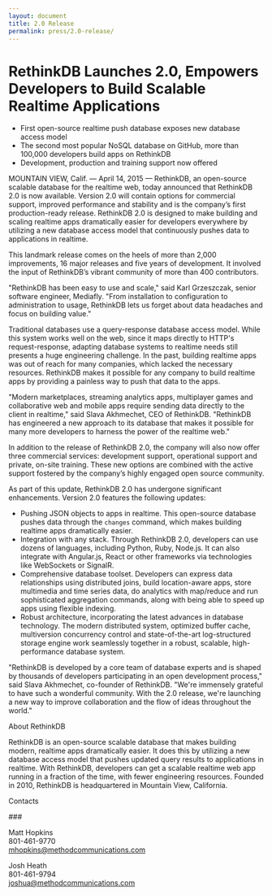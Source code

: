 ```yaml
---
layout: document
title: 2.0 Release
permalink: press/2.0-release/
---
```


# RethinkDB Launches 2.0, Empowers Developers to Build Scalable Realtime Applications

- First open-source realtime push database exposes new database access model
- The second most popular NoSQL database on GitHub, more than 100,000 developers build apps on RethinkDB
- Development, production and training support now offered

MOUNTAIN VIEW, Calif. — April 14, 2015 — RethinkDB, an open-source scalable database for the realtime web, today announced that RethinkDB 2.0 is now available. Version 2.0 will contain options for commercial support, improved performance and stability and is the company’s first production-ready release. RethinkDB 2.0 is designed to make building and scaling realtime apps dramatically easier for developers everywhere by utilizing a new database access model that continuously pushes data to applications in realtime.

This landmark release comes on the heels of more than 2,000 improvements, 16 major releases and five years of development. It involved the input of RethinkDB’s vibrant community of more than 400 contributors.

"RethinkDB has been easy to use and scale," said Karl Grzeszczak, senior software engineer, Mediafly. "From installation to configuration to administration to usage, RethinkDB lets us forget about data headaches and focus on building value."

Traditional databases use a query-response database access model. While this system works well on the web, since it maps directly to HTTP's request-response, adapting database systems to realtime needs still presents a huge engineering challenge. In the past, building realtime apps was out of reach for many companies, which lacked the necessary resources. RethinkDB makes it possible for any company to build realtime apps by providing a painless way to push that data to the apps.

"Modern marketplaces, streaming analytics apps, multiplayer games and collaborative web and mobile apps require sending data directly to the client in realtime," said Slava Akhmechet, CEO of RethinkDB. "RethinkDB has engineered a new approach to its database that makes it possible for many more developers to harness the power of the realtime web."

In addition to the release of RethinkDB 2.0, the company will also now offer three commercial services: development support, operational support and private, on-site training. These new options are combined with the active support fostered by the company’s highly engaged open source community.

As part of this update, RethinkDB 2.0 has undergone significant enhancements. Version 2.0 features the following updates: 

- Pushing JSON objects to apps in realtime. This open-source database pushes data through the `changes` command, which makes building realtime apps dramatically easier.
- Integration with any stack. Through RethinkDB 2.0, developers can use dozens of languages, including Python, Ruby, Node.js. It can also integrate with Angular.js, React or other frameworks via technologies like WebSockets or SignalR.
- Comprehensive database toolset. Developers can express data relationships using distributed joins, build location-aware apps, store multimedia and time series data, do analytics with map/reduce and run sophisticated aggregation commands, along with being able to speed up apps using flexible indexing.
- Robust architecture, incorporating the latest advances in database technology. The modern distributed system, optimized buffer cache, multiversion concurrency control and state-of-the-art log-structured storage engine work seamlessly together in a robust, scalable, high-performance database system.

"RethinkDB is developed by a core team of database experts and is shaped by thousands of developers participating in an open development process," said Slava Akhmechet, co-founder of RethinkDB. "We're immensely grateful to have such a wonderful community. With the 2.0 release, we're launching a new way to improve collaboration and the flow of ideas throughout the world."

About RethinkDB

RethinkDB is an open-source scalable database that makes building modern, realtime apps dramatically easier. It does this by utilizing a new database access model that pushes updated query results to applications in realtime. With RethinkDB, developers can get a scalable realtime web app running in a fraction of the time, with fewer engineering resources. Founded in 2010, RethinkDB is headquartered in Mountain View, California.

Contacts

\###

Matt Hopkins<br>
801-461-9770<br>
mhopkins@methodcommunications.com

Josh Heath<br>
801-461-9794<br>
joshua@methodcommunications.com

